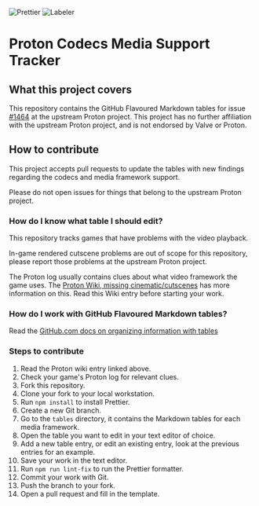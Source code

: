 ![Prettier](https://github.com/HonkingGoose/proton_codecs_media_support_tracker/workflows/Prettier/badge.svg)
![Labeler](https://github.com/HonkingGoose/proton_codecs_media_support_tracker/workflows/Labeler/badge.svg)

# Proton Codecs Media Support Tracker

## What this project covers

This repository contains the GitHub Flavoured Markdown tables for issue [#1464](https://github.com/ValveSoftware/Proton/issues/1464) at the upstream Proton project.
This project has no further affiliation with the upstream Proton project, and is not endorsed by Valve or Proton.

## How to contribute

This project accepts pull requests to update the tables with new findings regarding the codecs and media framework support.

Please do not open issues for things that belong to the upstream Proton project.

### How do I know what table I should edit?

This repository tracks games that have problems with the video playback.

In-game rendered cutscene problems are out of scope for this repository, please report those problems at the upstream Proton project.

The Proton log usually contains clues about what video framework the game uses.
The [Proton Wiki, missing cinematic/cutscenes](https://github.com/ValveSoftware/Proton/wiki/Checklist-Proton-bugs#missing-cinematiccutscenes) has more information on this.
Read this Wiki entry before starting your work.

### How do I work with GitHub Flavoured Markdown tables?

Read the [GitHub.com docs on organizing information with tables](https://docs.github.com/en/free-pro-team@latest/github/writing-on-github/organizing-information-with-tables)

### Steps to contribute

1. Read the Proton wiki entry linked above.
1. Check your game's Proton log for relevant clues.
1. Fork this repository.
1. Clone your fork to your local workstation.
1. Run `npm install` to install Prettier.
1. Create a new Git branch.
1. Go to the `tables` directory, it contains the Markdown tables for each media framework.
1. Open the table you want to edit in your text editor of choice.
1. Add a new table entry, or edit an existing entry, look at the previous entries for an example.
1. Save your work in the text editor.
1. Run `npm run lint-fix` to run the Prettier formatter.
1. Commit your work with Git.
1. Push the branch to your fork.
1. Open a pull request and fill in the template.
